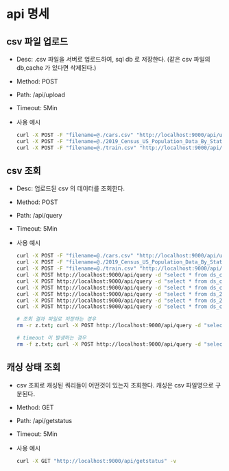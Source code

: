 # api 명세

## csv 파일 업로드

- Desc: .csv 파일을 서버로 업로드하여, sql db 로 저장한다. (같은 csv 파일의 db,cache 가 있다면 삭제된다.)
- Method: POST
- Path: /api/upload
- Timeout: 5Min
- 사용 예시

  ```bash
  curl -X POST -F "filename=@./cars.csv" "http://localhost:9000/api/upload" -v
  curl -X POST -F "filename=@./2019_Census_US_Population_Data_By_State_Lat_Long.csv" "http://localhost:9000/api/upload" -v
  curl -X POST -F "filename=@./train.csv" "http://localhost:9000/api/upload" -v
  ```

## csv 조회

- Desc: 업로드된 csv 의 데이터를 조회한다.
- Method: POST
- Path: /api/query
- Timeout: 5Min
- 사용 예시

  ```bash
  curl -X POST -F "filename=@./cars.csv" "http://localhost:9000/api/upload" -v
  curl -X POST -F "filename=@./2019_Census_US_Population_Data_By_State_Lat_Long.csv" "http://localhost:9000/api/upload" -v
  curl -X POST -F "filename=@./train.csv" "http://localhost:9000/api/upload" -v
  curl -X POST http://localhost:9000/api/query -d "select * from ds_cars"
  curl -X POST http://localhost:9000/api/query -d "select * from ds_cars where income > '11000'"
  curl -X POST http://localhost:9000/api/query -d "select * from ds_cars order by age desc" | jq '."0"'
  curl -X POST http://localhost:9000/api/query -d "select * from ds_2019_Census_US_Population_Data_By_State_Lat_Long"
  curl -X POST http://localhost:9000/api/query -d "select * from ds_2019_Census_US_Population_Data_By_State_Lat_Long where popestimate2019 > '10000000'"
  curl -X POST http://localhost:9000/api/query -d "select * from ds_cars as a, ds_2019_Census_US_Population_Data_By_State_Lat_Long as b where a.income > '11000' and b.popestimate2019 > '10000000'"
  
  # 조회 결과 파일로 저장하는 경우
  rm -r z.txt; curl -X POST http://localhost:9000/api/query -d "select * from ds_train where pixel0 = '0'" > z.txt

  # timeout 이 발생하는 경우
  rm -f z.txt; curl -X POST http://localhost:9000/api/query -d "select * from ds_cars as a, ds_train as b where a.income > '11000' and b.pixel0 = '0'" > z.txt
  ```

## 캐싱 상태 조회

- csv 조회로 캐싱된 쿼리들이 어떤것이 있는지 조회한다. 캐싱은 csv 파일명으로 구분된다.
- Method: GET
- Path: /api/getstatus
- Timeout: 5Min
- 사용 예시

  ```bash
  curl -X GET "http://localhost:9000/api/getstatus" -v
  ```
